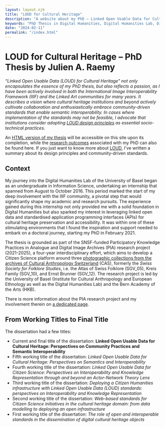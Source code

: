 ```yaml
---
layout: layout.njk
title: "LOUD for Cultural Heritage"
description: "A website about my PhD – Linked Open Usable Data for Cultural Heritage: Perspectives on Community Practices and Semantic Interoperability"
keywords: "PhD Thesis in Digital Humanities, Digital Humanities Lab, Dissertation titles, Citizen Science, Sinergia, SNSF"
date: "2024-02-11"
permalink: "/index.html"
---
```


# LOUD for Cultural Heritage – PhD Thesis by Julien A. Raemy

_“Linked Open Usable Data (LOUD) for Cultural Heritage" not only encapsulates the essence of my PhD thesis, but also reflects a passion, as I have been actively involved in both the International Image Interoperability Framework (IIIF) and the Linked Art communities for many years. It describes a vision where cultural heritage institutions and beyond actively cultivate collaboration and enthusiastically embrace community-driven standards that enable semantic interoperability. In cases where implementation of the standards may not be feasible, I advocate that institutions consider adopting <a href="https://linked.art/loud" target="_blank">LOUD design principles</a> as essential socio-technical practices._

An [HTML version of my thesis](thesis.html) will be accessible on this site upon its completion, while the [research outcomes](research.html) associated with my PhD can also be found here. If you just want to know more about <a href="/loud.html">LOUD</a>, I've written a summary about its design principles and community-driven standards.

## Context

My journey into the Digital Humanities Lab of the University of Basel began as an undergraduate in Information Science, undertaking an internship that spanned from August to October 2016. This period marked the start of my deep involvement with the IIIF community, a pivotal step that would significantly shape my academic and research pursuits. The experience gained during this internship not only provided me with a solid foundation in Digital Humanities but also sparked my interest in leveraging linked open data and standardised application programming interfaces (APIs) for cultural heritage preservation and accessibility. It was within one of these stimulating environments that I found the inspiration and support needed to embark on a doctoral journey, starting my PhD in February 2021.

The thesis is grounded as part of the SNSF-funded Participatory Knowledge Practices in Analogue and Digital Image Archives (PIA) research project (2021-2025), a four-year interdisciplinary effort, which aims to develop a Citizen Science platform around three <a href="https://archiv.sgv-sstp.ch/" target="_blank">photographic collections from the archives of Cultural Anthropology Switzerland</a> (CAS), formerly the _Swiss Society for Folklore Studies_, i.e. the Atlas of Swiss Folklore (SGV_05), Kreis Family (SGV_10), and Ernst Brunner (SGV_12). The research project is led by the University of Basel (Institute for Cultural Anthropology and European Ethnology as well as the Digital Humanities Lab) and the Bern Academy of the Arts (HKB).

There is more information about the PIA research project and my involvement therein on [a dedicated page](pia.html).

## From Working Titles to Final Title

The dissertation had a few titles: 

- Current and final title of the dissertation: **Linked Open Usable Data for Cultural Heritage: Perspectives on Community Practices and Semantic Interoperability**
- Fifth working title of the dissertation: _Linked Open Usable Data for Cultural Heritage: Perspectives on Semantics and Interoperability_ 
- Fourth working title of the dissertation: _Linked Open Usable Data for Citizen Science: Perspectives on Interoperability and Knowledge Representation through and beyond an Actor-Network Theory Lens_
- Third working title of the dissertation: _Deploying a Citizen Humanities infrastructure with Linked Open Usable Data (LOUD) standards: perspectives on Interoperability and Knowledge Representation_
- Second working title of the dissertation: _Web-based standards for Citizen Science initiatives in the cultural heritage domain: from data modelling to deploying an open infrastructure_
- First working title of the dissertation: _The role of open and interoperable standards in the dissemination of digital cultural heritage objects_